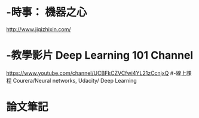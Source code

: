 # -時事： 機器之心
http://www.jiqizhixin.com/
# -教學影片 Deep Learning 101 Channel
 https://www.youtube.com/channel/UCBFkCZVCfwi4YL21zCcnjxQ
#-線上課程 Courera/Neural networks, Udacity/ Deep Learning
# 論文筆記



